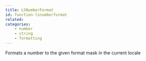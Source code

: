 ```yaml
---
title: LSNumberFormat
id: function-lsnumberformat
related:
categories:
    - number
    - string
    - formatting
---
```


Formats a number to the given format mask in the current locale